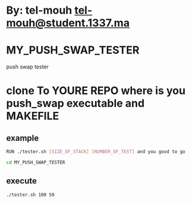 #    By: tel-mouh <tel-mouh@student.1337.ma>  
# MY_PUSH_SWAP_TESTER
push swap tester 
# clone To YOURE REPO where is you push_swap executable and MAKEFILE
## example
```sh
RUN ./tester.sh [SIZE_OF_STACK] [NUMBER_OF_TEST] and you good to go
```
```sh
cd MY_PUSH_SWAP_TESTER
```
## execute

```sh
./tester.sh 100 50 
```
